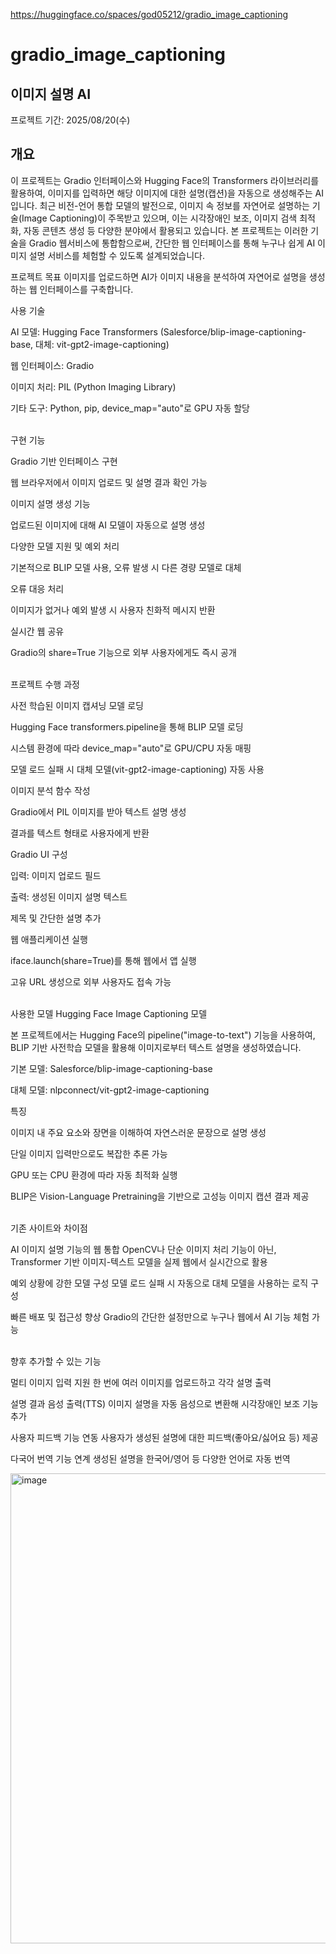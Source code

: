 https://huggingface.co/spaces/god05212/gradio_image_captioning
# gradio_image_captioning
## 이미지 설명 AI
프로젝트 기간: 2025/08/20(수)
<br/>

## 개요
이 프로젝트는 Gradio 인터페이스와 Hugging Face의 Transformers 라이브러리를 활용하여, 이미지를 입력하면 해당 이미지에 대한 설명(캡션)을 자동으로 생성해주는 AI입니다.
최근 비전-언어 통합 모델의 발전으로, 이미지 속 정보를 자연어로 설명하는 기술(Image Captioning)이 주목받고 있으며, 이는 시각장애인 보조, 이미지 검색 최적화, 자동 콘텐츠 생성 등 다양한 분야에서 활용되고 있습니다.
본 프로젝트는 이러한 기술을 Gradio 웹서비스에 통합함으로써, 간단한 웹 인터페이스를 통해 누구나 쉽게 AI 이미지 설명 서비스를 체험할 수 있도록 설계되었습니다.

프로젝트 목표
이미지를 업로드하면 AI가 이미지 내용을 분석하여 자연어로 설명을 생성하는 웹 인터페이스를 구축합니다.
<br/>

사용 기술

AI 모델: Hugging Face Transformers (Salesforce/blip-image-captioning-base, 대체: vit-gpt2-image-captioning)

웹 인터페이스: Gradio

이미지 처리: PIL (Python Imaging Library)

기타 도구: Python, pip, device_map="auto"로 GPU 자동 할당

<br/>
구현 기능

Gradio 기반 인터페이스 구현

웹 브라우저에서 이미지 업로드 및 설명 결과 확인 가능

이미지 설명 생성 기능

업로드된 이미지에 대해 AI 모델이 자동으로 설명 생성

다양한 모델 지원 및 예외 처리

기본적으로 BLIP 모델 사용, 오류 발생 시 다른 경량 모델로 대체

오류 대응 처리

이미지가 없거나 예외 발생 시 사용자 친화적 메시지 반환

실시간 웹 공유

Gradio의 share=True 기능으로 외부 사용자에게도 즉시 공개

<br/>
프로젝트 수행 과정

사전 학습된 이미지 캡셔닝 모델 로딩

Hugging Face transformers.pipeline을 통해 BLIP 모델 로딩

시스템 환경에 따라 device_map="auto"로 GPU/CPU 자동 매핑

모델 로드 실패 시 대체 모델(vit-gpt2-image-captioning) 자동 사용

이미지 분석 함수 작성

Gradio에서 PIL 이미지를 받아 텍스트 설명 생성

결과를 텍스트 형태로 사용자에게 반환

Gradio UI 구성

입력: 이미지 업로드 필드

출력: 생성된 이미지 설명 텍스트

제목 및 간단한 설명 추가

웹 애플리케이션 실행

iface.launch(share=True)를 통해 웹에서 앱 실행

고유 URL 생성으로 외부 사용자도 접속 가능

<br/>
사용한 모델
Hugging Face Image Captioning 모델

본 프로젝트에서는 Hugging Face의 pipeline("image-to-text") 기능을 사용하여, BLIP 기반 사전학습 모델을 활용해 이미지로부터 텍스트 설명을 생성하였습니다.

기본 모델: Salesforce/blip-image-captioning-base

대체 모델: nlpconnect/vit-gpt2-image-captioning

특징

이미지 내 주요 요소와 장면을 이해하여 자연스러운 문장으로 설명 생성

단일 이미지 입력만으로도 복잡한 추론 가능

GPU 또는 CPU 환경에 따라 자동 최적화 실행

BLIP은 Vision-Language Pretraining을 기반으로 고성능 이미지 캡션 결과 제공

<br/>
기존 사이트와 차이점

AI 이미지 설명 기능의 웹 통합
OpenCV나 단순 이미지 처리 기능이 아닌, Transformer 기반 이미지-텍스트 모델을 실제 웹에서 실시간으로 활용

예외 상황에 강한 모델 구성
모델 로드 실패 시 자동으로 대체 모델을 사용하는 로직 구성

빠른 배포 및 접근성 향상
Gradio의 간단한 설정만으로 누구나 웹에서 AI 기능 체험 가능

<br/>
향후 추가할 수 있는 기능

멀티 이미지 입력 지원
한 번에 여러 이미지를 업로드하고 각각 설명 출력

설명 결과 음성 출력(TTS)
이미지 설명을 자동 음성으로 변환해 시각장애인 보조 기능 추가

사용자 피드백 기능 연동
사용자가 생성된 설명에 대한 피드백(좋아요/싫어요 등) 제공

다국어 번역 기능 연계
생성된 설명을 한국어/영어 등 다양한 언어로 자동 번역

<img width="870" height="752" alt="image" src="https://github.com/user-attachments/assets/4654b8be-fc81-4148-9886-4dbbb4ce0078" />
